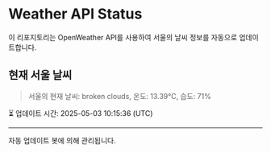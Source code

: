 
# Weather API Status

이 리포지토리는 OpenWeather API를 사용하여 서울의 날씨 정보를 자동으로 업데이트합니다.

## 현재 서울 날씨
> 서울의 현재 날씨: broken clouds, 온도: 13.39°C, 습도: 71%

⏳ 업데이트 시간: 2025-05-03 10:15:36 (UTC)

---
자동 업데이트 봇에 의해 관리됩니다.
